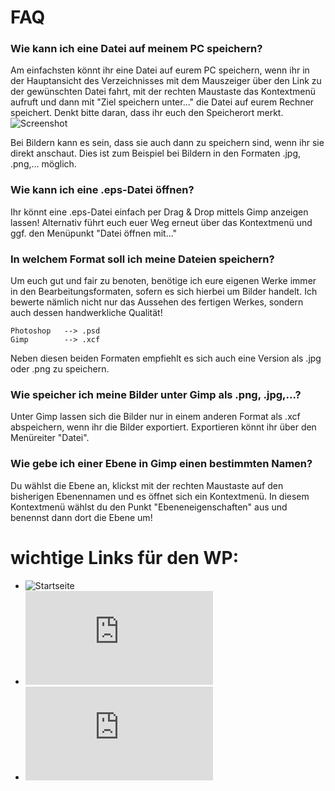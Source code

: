 FAQ
====

### Wie kann ich eine Datei auf meinem PC speichern?

Am einfachsten könnt ihr eine Datei auf eurem PC speichern, wenn ihr in der Hauptansicht des Verzeichnisses mit dem Mauszeiger über den Link zu der gewünschten Datei fahrt, mit der rechten Maustaste das Kontextmenü aufruft und dann mit "Ziel speichern unter..." die Datei auf eurem Rechner speichert. Denkt bitte daran, dass ihr euch den Speicherort merkt. ![Screenshot](https://raw.github.com/cartz/schule/master/images/save_target_as.jpg)

Bei Bildern kann es sein, dass sie auch dann zu speichern sind, wenn ihr sie direkt anschaut. Dies ist zum Beispiel bei Bildern in den Formaten .jpg, .png,... möglich.

### Wie kann ich eine .eps-Datei öffnen?

Ihr könnt eine .eps-Datei einfach per Drag & Drop mittels Gimp anzeigen lassen! Alternativ führt euch euer Weg erneut über das Kontextmenü und ggf. den Menüpunkt "Datei öffnen mit..."

### In welchem Format soll ich meine Dateien speichern?

Um euch gut und fair zu benoten, benötige ich eure eigenen Werke immer in den Bearbeitungsformaten, sofern es sich hierbei um Bilder handelt. Ich bewerte nämlich nicht nur das Aussehen des fertigen Werkes, sondern auch dessen handwerkliche Qualität!

	Photoshop 	--> .psd
	Gimp		--> .xcf
	
Neben diesen beiden Formaten empfiehlt es sich auch eine Version als .jpg oder .png zu speichern.

### Wie speicher ich meine Bilder unter Gimp als .png, .jpg,...?

Unter Gimp lassen sich die Bilder nur in einem anderen Format als .xcf abspeichern, wenn ihr die Bilder exportiert. Exportieren könnt ihr über den Menüreiter "Datei".

### Wie gebe ich einer Ebene in Gimp einen bestimmten Namen?

Du wählst die Ebene an, klickst mit der rechten Maustaste auf den bisherigen Ebenennamen und es öffnet sich ein Kontextmenü. In diesem Kontextmenü wählst du den Punkt "Ebeneneigenschaften" aus und benennst dann dort die Ebene um!


wichtige Links für den WP:
====
* ![Startseite](https://github.com/cartz/schule)
* ![FAQ](https://github.com/cartz/schule/blob/master/faq.md)
* ![Abgabetermine](https://github.com/cartz/schule/blob/master/Abgabetermine.md)